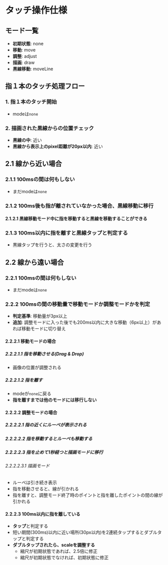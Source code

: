 # タッチ操作仕様

## モード一覧

- **初期状態**: none
- **移動**: move
- **調整**: adjust
- **描画**: draw
- **黒線移動**: moveLine

## 指１本のタッチ処理フロー

### 1. 指１本のタッチ開始
- modeは`none`

### 2. 描画された黒線からの位置チェック
- **黒線の中**: 近い
- **黒線から表示上のpixel距離が20px以内**: 近い

## 2.1 線から近い場合

### 2.1.1 100msの間は何もしない
- まだmodeは`none`

### 2.1.2 100ms後も指が離されていなかった場合、黒線移動に移行
#### 2.1.2.1 黒線移動モード中に指を移動すると黒線を移動することができる

### 2.1.3 100ms以内に指を離すと黒線タップと判定する
- 黒線タップを行うと、太さの変更を行う

## 2.2 線から遠い場合

### 2.2.1 100msの間は何もしない
- まだmodeは`none`

### 2.2.2 100msの間の移動量で移動モードか調整モードかを判定
- **判定基準**: 移動量が3px以上
- **追加**: 調整モードに入った後でも200ms以内に大きな移動（6px以上）があれば移動モードに切り替え

#### 2.2.2.1 移動モードの場合

##### 2.2.2.1.1 指を移動させる(Drag & Drop)
- 画像の位置が調整される

##### 2.2.2.1.2 指を離す
- modeが`none`に戻る
- **指を離すまでは他のモードには移行しない**

#### 2.2.2.2 調整モードの場合

##### 2.2.2.2.1 指の近くにルーペが表示される

##### 2.2.2.2.2 指を移動するとルーペも移動する

##### 2.2.2.2.3 指を止めて1秒経つと描画モードに移行

###### 2.2.2.2.3.1 描画モード
- ルーペは引き続き表示
- 指を移動させると、線が引かれる
- 指を離すと、調整モード終了時のポイントと指を離したポイントの間の線が引かれる

#### 2.2.2.3 100ms以内に指を離している
- **タップ**と判定する
- 短い期間(300ms)以内に近い場所(30px以内)を2連続タップするとダブルタップと判定する
- **ダブルタップされたら、scaleを調整する**
  - 縮尺が初期状態であれば、2.5倍に修正
  - 縮尺が初期状態でなければ、初期状態に修正